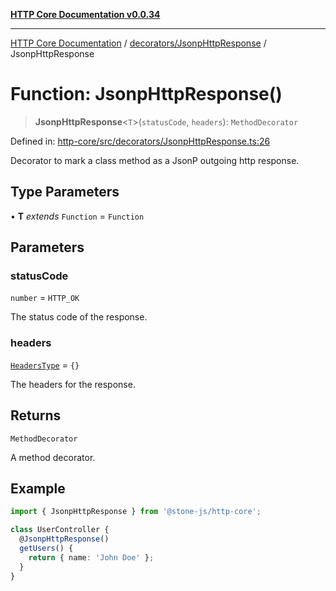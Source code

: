 [**HTTP Core Documentation v0.0.34**](../../../README.md)

***

[HTTP Core Documentation](../../../modules.md) / [decorators/JsonpHttpResponse](../README.md) / JsonpHttpResponse

# Function: JsonpHttpResponse()

> **JsonpHttpResponse**\<`T`\>(`statusCode`, `headers`): `MethodDecorator`

Defined in: [http-core/src/decorators/JsonpHttpResponse.ts:26](https://github.com/stonemjs/http-core/blob/8d2f265873c2a6f093cdaa7580ed7328bd078613/src/decorators/JsonpHttpResponse.ts#L26)

Decorator to mark a class method as a JsonP outgoing http response.

## Type Parameters

• **T** *extends* `Function` = `Function`

## Parameters

### statusCode

`number` = `HTTP_OK`

The status code of the response.

### headers

[`HeadersType`](../../../declarations/type-aliases/HeadersType.md) = `{}`

The headers for the response.

## Returns

`MethodDecorator`

A method decorator.

## Example

```typescript
import { JsonpHttpResponse } from '@stone-js/http-core';

class UserController {
  @JsonpHttpResponse()
  getUsers() {
    return { name: 'John Doe' };
  }
}
```
